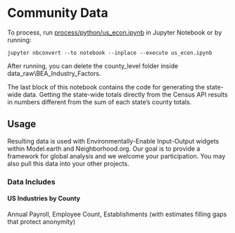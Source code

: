 # Community Data

To process, run [process/python/us_econ.ipynb](process/python/us_econ.ipynb) in Jupyter Notebook or by running:  


	jupyter nbconvert --to notebook --inplace --execute us_econ.ipynb


After running, you can delete the county_level folder inside data_raw\BEA_Industry_Factors.  

The last block of this notebook contains the code for generating the state-wide data. Getting the state-wide totals directly from the Census API results in numbers different from the sum of each state’s county totals.  


## Usage  

Resulting data is used with Environmentally-Enable Input-Output widgets within Model.earth and Neighborhood.org.  Our goal is to provide a framework for global analysis and we welcome your participation. You may also pull this data into your other projects.

### Data Includes

#### US Industries by County
Annual Payroll, Employee Count, Establishments (with estimates filling gaps that protect anonymity)


